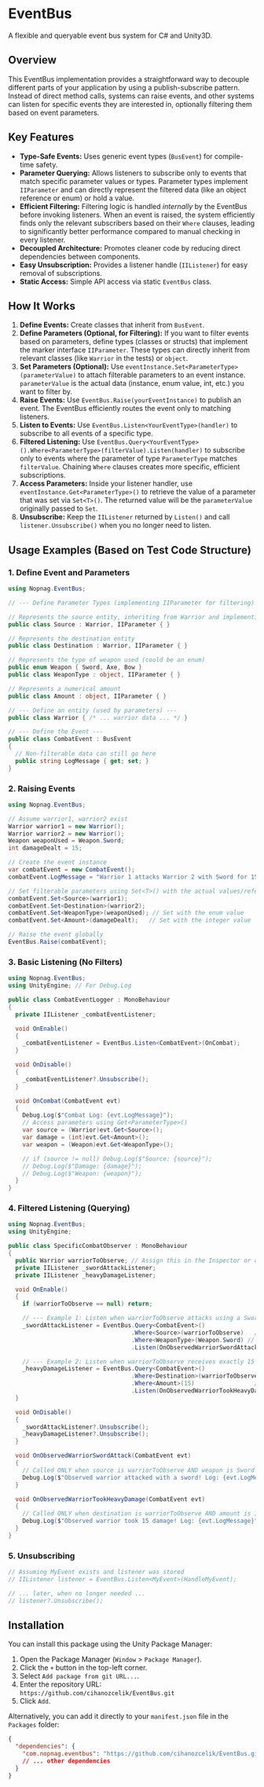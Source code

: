 # EventBus

A flexible and queryable event bus system for C# and Unity3D.

## Overview

This EventBus implementation provides a straightforward way to decouple different parts of your application by using a publish-subscribe pattern. Instead of direct method calls, systems can raise events, and other systems can listen for specific events they are interested in, optionally filtering them based on event parameters.

## Key Features

*   **Type-Safe Events:** Uses generic event types (`BusEvent`) for compile-time safety.
*   **Parameter Querying:** Allows listeners to subscribe only to events that match specific parameter values or types. Parameter types implement `IIParameter` and can directly represent the filtered data (like an object reference or enum) or hold a value.
*   **Efficient Filtering:** Filtering logic is handled *internally* by the EventBus before invoking listeners. When an event is raised, the system efficiently finds only the relevant subscribers based on their `Where` clauses, leading to significantly better performance compared to manual checking in every listener.
*   **Decoupled Architecture:** Promotes cleaner code by reducing direct dependencies between components.
*   **Easy Unsubscription:** Provides a listener handle (`IIListener`) for easy removal of subscriptions.
*   **Static Access:** Simple API access via static `EventBus` class.

## How It Works

1.  **Define Events:** Create classes that inherit from `BusEvent`.
2.  **Define Parameters (Optional, for Filtering):** If you want to filter events based on parameters, define types (classes or structs) that implement the marker interface `IIParameter`. These types can directly inherit from relevant classes (like `Warrior` in the tests) or `object`.
3.  **Set Parameters (Optional):** Use `eventInstance.Set<ParameterType>(parameterValue)` to attach filterable parameters to an event instance. `parameterValue` is the actual data (instance, enum value, int, etc.) you want to filter by.
4.  **Raise Events:** Use `EventBus.Raise(yourEventInstance)` to publish an event. The EventBus efficiently routes the event only to matching listeners.
5.  **Listen to Events:** Use `EventBus.Listen<YourEventType>(handler)` to subscribe to all events of a specific type.
6.  **Filtered Listening:** Use `EventBus.Query<YourEventType>().Where<ParameterType>(filterValue).Listen(handler)` to subscribe only to events where the parameter of type `ParameterType` matches `filterValue`. Chaining `Where` clauses creates more specific, efficient subscriptions.
7.  **Access Parameters:** Inside your listener handler, use `eventInstance.Get<ParameterType>()` to retrieve the value of a parameter that was set via `Set<T>()`. The returned value will be the `parameterValue` originally passed to `Set`.
8.  **Unsubscribe:** Keep the `IIListener` returned by `Listen()` and call `listener.Unsubscribe()` when you no longer need to listen.

## Usage Examples (Based on Test Code Structure)

### 1. Define Event and Parameters

```csharp
using Nopnag.EventBus;

// --- Define Parameter Types (implementing IIParameter for filtering) ---

// Represents the source entity, inheriting from Warrior and implementing IIParameter
public class Source : Warrior, IIParameter { }

// Represents the destination entity
public class Destination : Warrior, IIParameter { }

// Represents the type of weapon used (could be an enum)
public enum Weapon { Sword, Axe, Bow }
public class WeaponType : object, IIParameter { }

// Represents a numerical amount
public class Amount : object, IIParameter { }

// --- Define an entity (used by parameters) ---
public class Warrior { /* ... warrior data ... */ }

// --- Define the Event --- 
public class CombatEvent : BusEvent
{
  // Non-filterable data can still go here
  public string LogMessage { get; set; }
}
```

### 2. Raising Events

```csharp
using Nopnag.EventBus;

// Assume warrior1, warrior2 exist
Warrior warrior1 = new Warrior();
Warrior warrior2 = new Warrior();
Weapon weaponUsed = Weapon.Sword;
int damageDealt = 15;

// Create the event instance
var combatEvent = new CombatEvent();
combatEvent.LogMessage = "Warrior 1 attacks Warrior 2 with Sword for 15 damage.";

// Set filterable parameters using Set<T>() with the actual values/references
combatEvent.Set<Source>(warrior1);
combatEvent.Set<Destination>(warrior2);
combatEvent.Set<WeaponType>(weaponUsed); // Set with the enum value
combatEvent.Set<Amount>(damageDealt);   // Set with the integer value

// Raise the event globally
EventBus.Raise(combatEvent);
```

### 3. Basic Listening (No Filters)

```csharp
using Nopnag.EventBus;
using UnityEngine; // For Debug.Log

public class CombatEventLogger : MonoBehaviour
{
  private IIListener _combatEventListener;

  void OnEnable()
  {
    _combatEventListener = EventBus.Listen<CombatEvent>(OnCombat);
  }

  void OnDisable()
  {
    _combatEventListener?.Unsubscribe();
  }

  void OnCombat(CombatEvent evt)
  {
    Debug.Log($"Combat Log: {evt.LogMessage}");
    // Access parameters using Get<ParameterType>()
    var source = (Warrior)evt.Get<Source>();
    var damage = (int)evt.Get<Amount>();
    var weapon = (Weapon)evt.Get<WeaponType>();

    // if (source != null) Debug.Log($"Source: {source}");
    // Debug.Log($"Damage: {damage}");
    // Debug.Log($"Weapon: {weapon}");
  }
}
```

### 4. Filtered Listening (Querying)

```csharp
using Nopnag.EventBus;
using UnityEngine;

public class SpecificCombatObserver : MonoBehaviour
{
  public Warrior warriorToObserve; // Assign this in the Inspector or code
  private IIListener _swordAttackListener;
  private IIListener _heavyDamageListener;

  void OnEnable()
  {
    if (warriorToObserve == null) return;

    // --- Example 1: Listen when warriorToObserve attacks using a Sword ---
    _swordAttackListener = EventBus.Query<CombatEvent>()
                                   .Where<Source>(warriorToObserve)   // Filter by source instance
                                   .Where<WeaponType>(Weapon.Sword) // Filter by weapon enum value
                                   .Listen(OnObservedWarriorSwordAttack);

    // --- Example 2: Listen when warriorToObserve receives exactly 15 damage ---
    _heavyDamageListener = EventBus.Query<CombatEvent>()
                                   .Where<Destination>(warriorToObserve) // Filter by destination instance
                                   .Where<Amount>(15)                 // Filter by amount value
                                   .Listen(OnObservedWarriorTookHeavyDamage);
  }

  void OnDisable()
  {
    _swordAttackListener?.Unsubscribe();
    _heavyDamageListener?.Unsubscribe();
  }

  void OnObservedWarriorSwordAttack(CombatEvent evt)
  {
    // Called ONLY when source is warriorToObserve AND weapon is Sword
    Debug.Log($"Observed warrior attacked with a sword! Log: {evt.LogMessage}");
  }

  void OnObservedWarriorTookHeavyDamage(CombatEvent evt)
  {
    // Called ONLY when destination is warriorToObserve AND amount is 15
    Debug.Log($"Observed warrior took 15 damage! Log: {evt.LogMessage}");
  }
}
```

### 5. Unsubscribing

```csharp
// Assuming MyEvent exists and listener was stored
// IIListener listener = EventBus.Listen<MyEvent>(HandleMyEvent);

// ... later, when no longer needed ...
// listener?.Unsubscribe();
```

## Installation

You can install this package using the Unity Package Manager:

1.  Open the Package Manager (`Window` > `Package Manager`).
2.  Click the `+` button in the top-left corner.
3.  Select `Add package from git URL...`.
4.  Enter the repository URL: `https://github.com/cihanozcelik/EventBus.git`
5.  Click `Add`.

Alternatively, you can add it directly to your `manifest.json` file in the `Packages` folder:
```json
{
  "dependencies": {
    "com.nopnag.eventbus": "https://github.com/cihanozcelik/EventBus.git",
    // ... other dependencies
  }
}
```